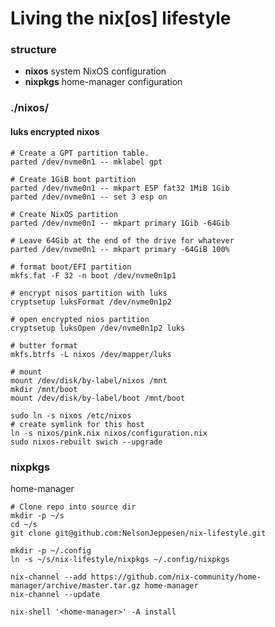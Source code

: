 # Living the nix[os] lifestyle

### structure
* **nixos** system NixOS configuration
* **nixpkgs** home-manager configuration

### ./nixos/
#### luks encrypted nixos
```
# Create a GPT partition table.
parted /dev/nvme0n1 -- mklabel gpt

# Create 1GiB boot partition
parted /dev/nvme0n1 -- mkpart ESP fat32 1MiB 1Gib
parted /dev/nvme0n1 -- set 3 esp on

# Create NixOS partition
parted /dev/nvme0n1 -- mkpart primary 1Gib -64Gib

# Leave 64Gib at the end of the drive for whatever
parted /dev/nvme0n1 -- mkpart primary -64GiB 100%

# format boot/EFI partition
mkfs.fat -F 32 -n boot /dev/nvme0n1p1

# encrypt nisos partition with luks
cryptsetup luksFormat /dev/nvme0n1p2

# open encrypted nios partition
cryptsetup luksOpen /dev/nvme0n1p2 luks

# butter format
mkfs.btrfs -L nixos /dev/mapper/luks

# mount
mount /dev/disk/by-label/nixos /mnt
mkdir /mnt/boot
mount /dev/disk/by-label/boot /mnt/boot
```
```
sudo ln -s nixos /etc/nixos
# create symlink for this host 
ln -s nixos/pink.nix nixos/configuration.nix
sudo nixos-rebuilt swich --upgrade
```

### nixpkgs
home-manager
```
# Clone repo into source dir
mkdir -p ~/s
cd ~/s
git clone git@github.com:NelsonJeppesen/nix-lifestyle.git

mkdir -p ~/.config
ln -s ~/s/nix-lifestyle/nixpkgs ~/.config/nixpkgs

nix-channel --add https://github.com/nix-community/home-manager/archive/master.tar.gz home-manager
nix-channel --update

nix-shell '<home-manager>' -A install
```
